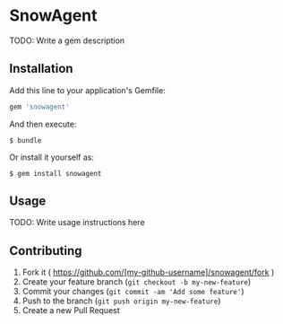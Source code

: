 # SnowAgent

TODO: Write a gem description

## Installation

Add this line to your application's Gemfile:

```ruby
gem 'snowagent'
```

And then execute:

    $ bundle

Or install it yourself as:

    $ gem install snowagent

## Usage

TODO: Write usage instructions here

## Contributing

1. Fork it ( https://github.com/[my-github-username]/snowagent/fork )
2. Create your feature branch (`git checkout -b my-new-feature`)
3. Commit your changes (`git commit -am 'Add some feature'`)
4. Push to the branch (`git push origin my-new-feature`)
5. Create a new Pull Request
